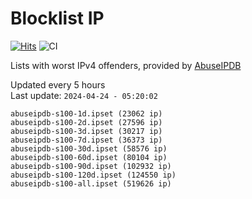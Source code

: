 # Blocklist IP

[![Hits](https://hits.seeyoufarm.com/api/count/incr/badge.svg?url=https%3A%2F%2Fgithub.com%2Fborestad%2Fblocklist-ip%2F&count_bg=%2379C83D&title_bg=%23555555&icon=&icon_color=%23E7E7E7&title=hits&edge_flat=false)](https://hits.seeyoufarm.com)  ![CI](https://img.shields.io/github/workflow/status/borestad/blocklist-ip/CI?style=flat-square)

Lists with worst IPv4 offenders, provided by [AbuseIPDB](https://www.abuseipdb.com/)

<!-- FOOTER-PLACEHOLDER -->
Updated every 5 hours<br>
Last update: `2024-04-24 - 05:20:02`
```
abuseipdb-s100-1d.ipset (23062 ip)
abuseipdb-s100-2d.ipset (27596 ip)
abuseipdb-s100-3d.ipset (30217 ip)
abuseipdb-s100-7d.ipset (36373 ip)
abuseipdb-s100-30d.ipset (58576 ip)
abuseipdb-s100-60d.ipset (80104 ip)
abuseipdb-s100-90d.ipset (102932 ip)
abuseipdb-s100-120d.ipset (124550 ip)
abuseipdb-s100-all.ipset (519626 ip)
```
